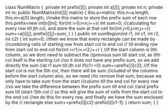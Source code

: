 class NumMatrix {
​
private int prefix[][];
private int a[][];
private int n;
private  int m;
public NumMatrix(int[][] matrix) {
this.a=matrix;
this.n=a.length;
this.m=a[0].length;
//make this matrix to store the prefix sum of each row
this.prefix=new int[n][m];
for(int i=0;i<n;i++){
int sum=0;
//calculating for every row till jth col, and store the sum at that cell
for(int j=0;j<m;j++){
sum+=a[i][j];
prefix[i][j]=sum;
}
}
}
public int sumRegion(int r1, int c1, int r2, int c2) {
int sum=0;
//then we know that every rectangle can be made by
//combining cells  of starting row from start col to end col
// till ending row from start col to end col
for(int i=r1;i<=r2;i++)
{
//if the start column is 0th column, so we dont need to subtract the
//previous sum till start col, as 0th col itself is the starting col
//so it does not have any prefix sum, so we add directly the sum
//at r1 sum till jth col
if(c1==0)
sum+=prefix[i][c2];
//if the start col is not the 0th col, then there will be sum
//icluded of the columns before the start column also, so we need
//to remove that sum, because we only have to take sum from the start
//column till the end col for every row
//so we take the difference between the prefix sum till end col
//and prefix sum till (start-1)th col
// so this will give the sum of cells from the start col to the end col
//we do this for every row, and finally we have the sum enclosed by the
// rectangle
else
sum+=prefix[i][c2]-prefix[i][c1-1];
}
return sum;
}
}